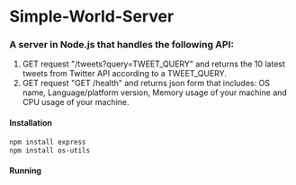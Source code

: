 # Simple-World-Server
### A server in Node.js that handles the following API: ###
1. GET request "/tweets?query=TWEET_QUERY" and returns the 10 latest tweets from Twitter API according to a TWEET_QUERY.
2. GET request "GET /health" and returns json form that includes: OS name, Language/platform version, Memory usage of your machine and CPU usage of your machine.


#### Installation ####
```bash
npm install express
npm install os-utils
```
#### Running ####
